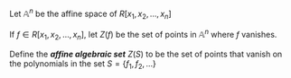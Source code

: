 Let $\mathbb{A}^n$ be the affine space of $R[x_{1}, x_{2}, \dots , x_n]$ 

If $f \in R[x_{1}, x_{2}, \dots , x_n]$, let $Z(f)$ be the set of points in $\mathbb{A}^n$ where $f$ vanishes.

Define the ***affine algebraic set*** $Z(S)$ to be the set of points that vanish on the polynomials in the set $S = \{f_{1}, f_{2}, \dots \}$ 